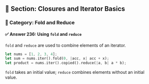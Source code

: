 ## 📘 Section: Closures and Iterator Basics  
### 🔹 Category: Fold and Reduce  
#### ✅ Answer 236: Using `fold` and `reduce`

`fold` and `reduce` are used to combine elements of an iterator.

```rust
let nums = [1, 2, 3, 4];
let sum = nums.iter().fold(0, |acc, x| acc + x);
let product = nums.iter().copied().reduce(|a, b| a * b);
```

`fold` takes an initial value; `reduce` combines elements without an initial value.
